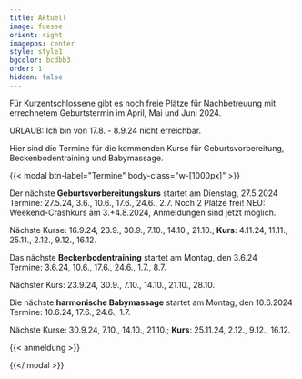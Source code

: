 ```yaml
---
title: Aktuell
image: fuesse
orient: right
imagepos: center
style: style1
bgcolor: bcdbb3
order: 1
hidden: false
---
```

Für Kurzentschlossene gibt es noch freie Plätze für Nachbetreuung mit errechnetem Geburtstermin im April, Mai und Juni 2024.

URLAUB: Ich bin von 17.8. - 8.9.24 nicht erreichbar.

Hier sind die Termine für die kommenden Kurse für Geburtsvorbereitung, Beckenbodentraining und Babymassage.

{{< modal btn-label="Termine" body-class="w-\[1000px]" >}}

Der nächste **Geburtsvorbereitungskurs** startet am Dienstag, 27.5.2024\
Termine: 27.5.24, 3.6., 10.6., 17.6., 24.6., 2.7. Noch 2 Plätze frei! NEU: Weekend-Crashkurs am 3.+4.8.2024, Anmeldungen sind jetzt möglich.

Nächste Kurse: 16.9.24, 23.9., 30.9., 7.10., 14.10., 21.10.; **Kurs**: 4.11.24, 11.11., 25.11., 2.12., 9.12., 16.12.

Das nächste **Beckenbodentraining** startet am Montag, den 3.6.24\
Termine: 3.6.24, 10.6., 17.6., 24.6., 1.7., 8.7.

Nächster Kurs: 23.9.24, 30.9., 7.10., 14.10., 21.10., 28.10.

Die nächste **harmonische Babymassage** startet am Montag, den 10.6.2024\
Termine: 10.6.24, 17.6., 24.6., 1.7. 

Nächste Kurse: 30.9.24, 7.10., 14.10., 21.10.; **Kurs**: 25.11.24, 2.12., 9.12., 16.12.

{{< anmeldung >}}

{{</ modal >}}
